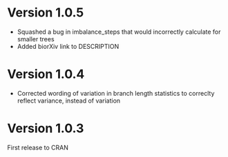
# Version 1.0.5
- Squashed a bug in imbalance_steps that would incorrectly calculate for smaller
trees
- Added biorXiv link to DESCRIPTION

# Version 1.0.4
- Corrected wording of variation in branch length statistics to correclty
reflect variance, instead of variation

# Version 1.0.3
First release to CRAN
